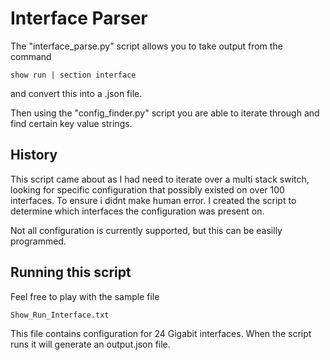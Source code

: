# Interface Parser

The "interface_parse.py" script allows you to take output from the command 

    show run | section interface

and convert this into a .json file. 

Then using the "config_finder.py" script you are able to iterate through
and find certain key value strings.

## History 

This script came about as I had need to iterate over a multi stack switch, 
looking for specific configuration that possibly existed on over 100 interfaces.
To ensure i didnt make human error. I created the script to determine which 
interfaces the configuration was present on.


Not all configuration is currently supported, but this can be easilly programmed. 

## Running this script

Feel free to play with the sample file 

    Show_Run_Interface.txt

This file contains configuration for 24 Gigabit interfaces.
When the script runs it will generate an output.json file. 


